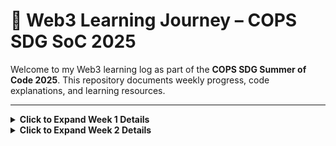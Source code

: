 # 🧠 Web3 Learning Journey – COPS SDG SoC 2025

Welcome to my Web3 learning log as part of the **COPS SDG Summer of Code 2025**. This repository documents weekly progress, code explanations, and learning resources.

---



<details>
  <summary><strong>Click to Expand Week 1 Details</strong></summary>
  
## 📅 Week 1 – Bitcoin Cryptography

### 🔐 1. Transaction Hasher

- Uses Python's `hashlib` for SHA-256 hashing.
- Takes a hexadecimal transaction string (must be even length) and converts it into raw bytes.
- Performs **double SHA-256 hashing**, then reverses the result to comply with Bitcoin's big-endian format.
- Converts the reversed byte array into hexadecimal to generate the **Transaction ID (TXID)**.

---

### ✍️ 2. Signature Simulator

- Uses `hashlib`, `secrets`, and `ecdsa` libraries.
- Defines a modular inverse function needed for ECDSA.
- Steps to sign:
  1. Hash the transaction and convert to an integer (`z`).
  2. Generate random nonce `k` in range \([1, n - 1]\).
  3. Compute point `R = k * G`, take `r = R.x % n`.
  4. Compute `s = (k⁻¹ * (z + r * priv_key)) % n`.
  5. Derive public key: `pub_key = priv_key * G`, then encode as hexadecimal.

- ✅ Output: Signature `(r, s)` and public key in hexadecimal format.

📚 Reference: [CryptoBook – ECDSA Signing](https://cryptobook.nakov.com/digital-signatures/ecdsa-sign-verify-messages#ecdsa-sign)

---
### ✅ 3. Signature Verifier

- Verifies the authenticity of the signature using `(r, s)`, public key, and transaction.
- Steps:
  1. Parse public key to obtain x, y coordinates and construct point `P`.
  2. Check that `r` and `s` are valid (range and malleability).
  3. Compute hash of transaction and convert to integer `z`.
  4. Calculate:
     - `u1 = z * s⁻¹ mod n`
     - `u2 = r * s⁻¹ mod n`
     - `R = u1 * G + u2 * P`
  5. Signature is valid if `R.x % n == r`.

📚 Reference: [CryptoBook – ECDSA Verification](https://cryptobook.nakov.com/digital-signatures/ecdsa-sign-verify-messages#ecdsa-sign)

---

</details>


<details>
  <summary><strong>Click to Expand Week 2 Details</strong></summary>
  
</details>
